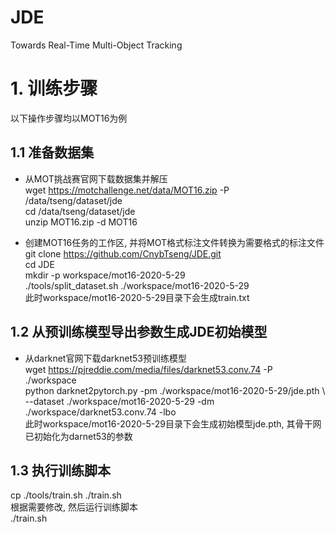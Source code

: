 # JDE
Towards Real-Time Multi-Object Tracking

# 1. 训练步骤

以下操作步骤均以MOT16为例

## 1.1 准备数据集

* 从MOT挑战赛官网下载数据集并解压<br>
wget https://motchallenge.net/data/MOT16.zip -P /data/tseng/dataset/jde<br>
cd /data/tseng/dataset/jde<br>
unzip MOT16.zip -d MOT16<br>

* 创建MOT16任务的工作区, 并将MOT格式标注文件转换为需要格式的标注文件<br>
git clone https://github.com/CnybTseng/JDE.git<br>
cd JDE<br>
mkdir -p workspace/mot16-2020-5-29<br>
./tools/split_dataset.sh ./workspace/mot16-2020-5-29<br>
此时workspace/mot16-2020-5-29目录下会生成train.txt<br>

## 1.2 从预训练模型导出参数生成JDE初始模型

* 从darknet官网下载darknet53预训练模型<br>
wget https://pjreddie.com/media/files/darknet53.conv.74 -P ./workspace<br>
python darknet2pytorch.py -pm ./workspace/mot16-2020-5-29/jde.pth \ <br>
    --dataset ./workspace/mot16-2020-5-29 -dm ./workspace/darknet53.conv.74 -lbo<br>
此时workspace/mot16-2020-5-29目录下会生成初始模型jde.pth, 其骨干网已初始化为darnet53的参数<br>

## 1.3 执行训练脚本

cp ./tools/train.sh ./train.sh<br>
根据需要修改, 然后运行训练脚本<br>
./train.sh<br>

